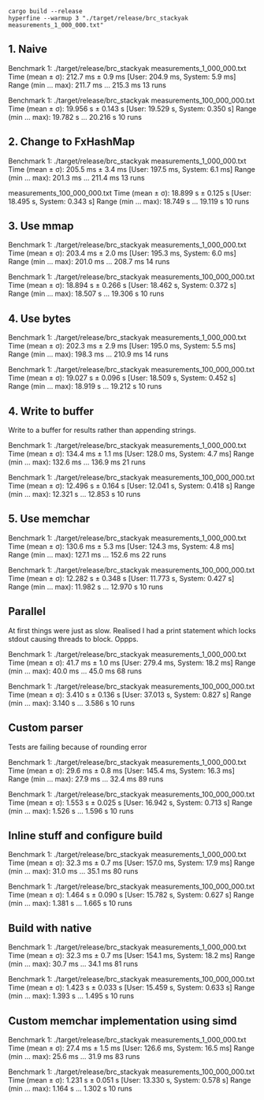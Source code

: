 
```shell
cargo build --release
hyperfine --warmup 3 "./target/release/brc_stackyak measurements_1_000_000.txt"
```

## 1. Naive

Benchmark 1: ./target/release/brc_stackyak measurements_1_000_000.txt
  Time (mean ± σ):     212.7 ms ±   0.9 ms    [User: 204.9 ms, System: 5.9 ms]
  Range (min … max):   211.7 ms … 215.3 ms    13 runs

Benchmark 1: ./target/release/brc_stackyak measurements_100_000_000.txt
    Time (mean ± σ):     19.956 s ±  0.143 s    [User: 19.529 s, System: 0.350 s]
    Range (min … max):   19.782 s … 20.216 s    10 runs

## 2. Change to FxHashMap

Benchmark 1: ./target/release/brc_stackyak measurements_1_000_000.txt
  Time (mean ± σ):     205.5 ms ±   3.4 ms    [User: 197.5 ms, System: 6.1 ms]
  Range (min … max):   201.3 ms … 211.4 ms    13 runs

  measurements_100_000_000.txt
  Time (mean ± σ):     18.899 s ±  0.125 s    [User: 18.495 s, System: 0.343 s]
  Range (min … max):   18.749 s … 19.119 s    10 runs

## 3. Use mmap

Benchmark 1: ./target/release/brc_stackyak measurements_1_000_000.txt
  Time (mean ± σ):     203.4 ms ±   2.0 ms    [User: 195.3 ms, System: 6.0 ms]
  Range (min … max):   201.0 ms … 208.7 ms    14 runs

Benchmark 1: ./target/release/brc_stackyak measurements_100_000_000.txt
  Time (mean ± σ):     18.894 s ±  0.266 s    [User: 18.462 s, System: 0.372 s]
  Range (min … max):   18.507 s … 19.306 s    10 runs

## 4. Use bytes

Benchmark 1: ./target/release/brc_stackyak measurements_1_000_000.txt
  Time (mean ± σ):     202.3 ms ±   2.9 ms    [User: 195.0 ms, System: 5.5 ms]
  Range (min … max):   198.3 ms … 210.9 ms    14 runs

Benchmark 1: ./target/release/brc_stackyak measurements_100_000_000.txt
  Time (mean ± σ):     19.027 s ±  0.096 s    [User: 18.509 s, System: 0.452 s]
  Range (min … max):   18.919 s … 19.212 s    10 runs

## 4. Write to buffer

Write to a buffer for results rather than appending strings.

Benchmark 1: ./target/release/brc_stackyak measurements_1_000_000.txt
  Time (mean ± σ):     134.4 ms ±   1.1 ms    [User: 128.0 ms, System: 4.7 ms]
  Range (min … max):   132.6 ms … 136.9 ms    21 runs

Benchmark 1: ./target/release/brc_stackyak measurements_100_000_000.txt
  Time (mean ± σ):     12.496 s ±  0.164 s    [User: 12.041 s, System: 0.418 s]
  Range (min … max):   12.321 s … 12.853 s    10 runs

## 5. Use memchar

Benchmark 1: ./target/release/brc_stackyak measurements_1_000_000.txt
  Time (mean ± σ):     130.6 ms ±   5.3 ms    [User: 124.3 ms, System: 4.8 ms]
  Range (min … max):   127.1 ms … 152.6 ms    22 runs

Benchmark 1: ./target/release/brc_stackyak measurements_100_000_000.txt
  Time (mean ± σ):     12.282 s ±  0.348 s    [User: 11.773 s, System: 0.427 s]
  Range (min … max):   11.982 s … 12.970 s    10 runs

## Parallel

At first things were just as slow. Realised I had a print statement which locks stdout causing threads to block. Oppps.

Benchmark 1: ./target/release/brc_stackyak measurements_1_000_000.txt
  Time (mean ± σ):      41.7 ms ±   1.0 ms    [User: 279.4 ms, System: 18.2 ms]
  Range (min … max):    40.0 ms …  45.0 ms    68 runs

Benchmark 1: ./target/release/brc_stackyak measurements_100_000_000.txt
  Time (mean ± σ):      3.410 s ±  0.136 s    [User: 37.013 s, System: 0.827 s]
  Range (min … max):    3.140 s …  3.586 s    10 runs

## Custom parser

Tests are failing because of rounding error

Benchmark 1: ./target/release/brc_stackyak measurements_1_000_000.txt
  Time (mean ± σ):      29.6 ms ±   0.8 ms    [User: 145.4 ms, System: 16.3 ms]
  Range (min … max):    27.9 ms …  32.4 ms    89 runs

Benchmark 1: ./target/release/brc_stackyak measurements_100_000_000.txt
  Time (mean ± σ):      1.553 s ±  0.025 s    [User: 16.942 s, System: 0.713 s]
  Range (min … max):    1.526 s …  1.596 s    10 runs

## Inline stuff and configure build

Benchmark 1: ./target/release/brc_stackyak measurements_1_000_000.txt
  Time (mean ± σ):      32.3 ms ±   0.7 ms    [User: 157.0 ms, System: 17.9 ms]
  Range (min … max):    31.0 ms …  35.1 ms    80 runs

Benchmark 1: ./target/release/brc_stackyak measurements_100_000_000.txt
  Time (mean ± σ):      1.464 s ±  0.090 s    [User: 15.782 s, System: 0.627 s]
  Range (min … max):    1.381 s …  1.665 s    10 runs

## Build with native

Benchmark 1: ./target/release/brc_stackyak measurements_1_000_000.txt
  Time (mean ± σ):      32.3 ms ±   0.7 ms    [User: 154.1 ms, System: 18.2 ms]
  Range (min … max):    30.7 ms …  34.1 ms    81 runs

Benchmark 1: ./target/release/brc_stackyak measurements_100_000_000.txt
  Time (mean ± σ):      1.423 s ±  0.033 s    [User: 15.459 s, System: 0.633 s]
  Range (min … max):    1.393 s …  1.495 s    10 runs


## Custom memchar implementation using simd

Benchmark 1: ./target/release/brc_stackyak measurements_1_000_000.txt
  Time (mean ± σ):      27.4 ms ±   1.5 ms    [User: 126.6 ms, System: 16.5 ms]
  Range (min … max):    25.6 ms …  31.9 ms    83 runs

Benchmark 1: ./target/release/brc_stackyak measurements_100_000_000.txt
  Time (mean ± σ):      1.231 s ±  0.051 s    [User: 13.330 s, System: 0.578 s]
  Range (min … max):    1.164 s …  1.302 s    10 runs
